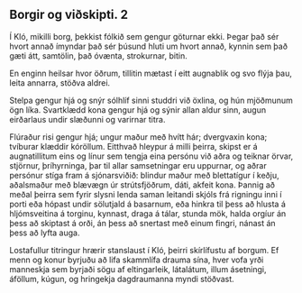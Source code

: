 ## Borgir og viðskipti. 2

Í Kló, mikilli borg, þekkist fólkið sem gengur göturnar ekki. Þegar það sér hvort annað ímyndar það sér þúsund hluti um hvort annað, kynnin sem það gæti átt, samtölin, það óvænta, strokurnar, bitin.

En enginn heilsar hvor öðrum, tillitin mætast í eitt augnablik og svo flýja þau, leita annarra, stöðva aldrei.

Stelpa gengur hjá og snýr sólhlíf sinni studdri við öxlina, og hún mjöðmunum ögn líka. Svartklædd kona gengur hjá og sýnir allan aldur sinn, augun eirðarlaus undir slæðunni og varirnar titra.

Flúraður risi gengur hjá; ungur maður með hvítt hár; dvergvaxin kona; tvíburar klæddir kóröllum. Eitthvað hleypur á milli þeirra, skipst er á augnatillitum eins og línur sem tengja eina persónu við aðra og teiknar örvar, stjörnur, þríhyrninga, þar til allar samsetningar eru uppurnar, og aðrar persónur stíga fram á sjónarsviðið: blindur maður með blettatígur í keðju, aðalsmaður með blævægn úr strútsfjöðrum, dáti, akfeit kona. Þannig að meðal þeirra sem fyrir slysni lenda saman leitandi skjóls frá rigningu inni í porti eða hópast undir sölutjald á basarnum, eða hinkra til þess að hlusta á hljómsveitina á torginu, kynnast, draga á tálar, stunda mök, halda orgíur án þess að skiptast á orði, án þess að snertast með einum fingri, nánast án þess að lyfta auga.

Lostafullur titringur hrærir stanslaust í Kló, þeirri skírlífustu af borgum. Ef menn og konur byrjuðu að lifa skammlífa drauma sína, hver vofa yrði manneskja sem byrjaði sögu af eltingarleik, látalátum, illum ásetningi, áföllum, kúgun, og hringekja dagdraumanna myndi stöðvast.